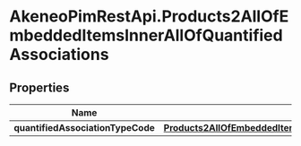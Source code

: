 # AkeneoPimRestApi.Products2AllOfEmbeddedItemsInnerAllOfQuantifiedAssociations

## Properties

Name | Type | Description | Notes
------------ | ------------- | ------------- | -------------
**quantifiedAssociationTypeCode** | [**Products2AllOfEmbeddedItemsInnerAllOfQuantifiedAssociationsQuantifiedAssociationTypeCode**](Products2AllOfEmbeddedItemsInnerAllOfQuantifiedAssociationsQuantifiedAssociationTypeCode.md) |  | [optional] 


